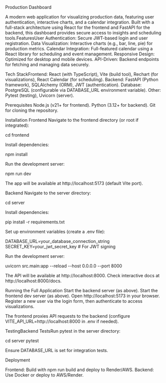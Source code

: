 Production Dashboard

A modern web application for visualizing production data, featuring user authentication, interactive charts, and a calendar integration. Built with a full-stack architecture using React for the frontend and FastAPI for the backend, this dashboard provides secure access to insights and scheduling tools.FeaturesUser Authentication: Secure JWT-based login and user registration.
Data Visualization: Interactive charts (e.g., bar, line, pie) for production metrics.
Calendar Integration: Full-featured calendar using a React library for scheduling and event management.
Responsive Design: Optimized for desktop and mobile devices.
API-Driven: Backend endpoints for fetching and managing data securely.

Tech StackFrontend: React (with TypeScript), Vite (build tool), Rechart (for visualizations), React Calendar (for scheduling).
Backend: FastAPI (Python framework), SQLAlchemy (ORM), JWT (authentication).
Database: PostgreSQL (configurable via DATABASE_URL environment variable).
Other: Pytest (testing), Uvicorn (server).

Prerequisites
Node.js (v21+ for frontend).
Python (3.12+ for backend).
Git for cloning the repository.

Installation
Frontend
Navigate to the frontend directory (or root if integrated):

cd frontend

Install dependencies:

npm install

Run the development server:

npm run dev

The app will be available at http://localhost:5173 (default Vite port).

Backend
Navigate to the server directory:

cd server

Install dependencies:

pip install -r requirements.txt

Set up environment variables (create a .env file):

DATABASE_URL=your_database_connection_string
SECRET_KEY=your_jwt_secret_key # For JWT signing

Run the development server:

uvicorn src.main:app --reload --host 0.0.0.0 --port 8000

The API will be available at http://localhost:8000. Check interactive docs at http://localhost:8000/docs.

Running the Full Application
Start the backend server (as above).
Start the frontend dev server (as above).
Open http://localhost:5173 in your browser.
Register a new user via the login form, then authenticate to access visualizations.

The frontend proxies API requests to the backend (configure VITE_API_URL=http://localhost:8000 in .env if needed).

TestingBackend TestsRun pytest in the server directory:

cd server
pytest

Ensure DATABASE_URL is set for integration tests.

Deployment

Frontend: Build with npm run build and deploy to Render/AWS.
Backend: Use Docker or deploy to AWS/Render.
